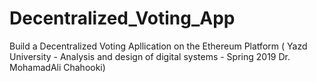 # Decentralized_Voting_App
Build a Decentralized Voting Apllication on the Ethereum Platform  ( Yazd University - Analysis and design of digital systems - Spring 2019 Dr. MohamadAli Chahooki) 
